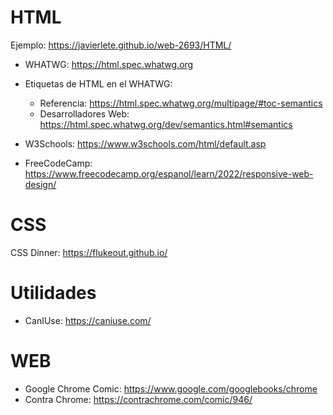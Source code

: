 # HTML

Ejemplo: https://javierlete.github.io/web-2693/HTML/

- WHATWG: https://html.spec.whatwg.org
- Etiquetas de HTML en el WHATWG: 
    - Referencia: https://html.spec.whatwg.org/multipage/#toc-semantics
    - Desarrolladores Web: https://html.spec.whatwg.org/dev/semantics.html#semantics

- W3Schools: https://www.w3schools.com/html/default.asp
- FreeCodeCamp: https://www.freecodecamp.org/espanol/learn/2022/responsive-web-design/

# CSS

CSS Dinner: https://flukeout.github.io/

# Utilidades

- CanIUse: https://caniuse.com/

# WEB
- Google Chrome Comic: https://www.google.com/googlebooks/chrome
- Contra Chrome: https://contrachrome.com/comic/946/
